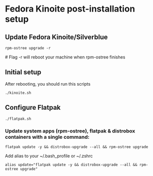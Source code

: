 # Fedora Kinoite post-installation setup

## Update Fedora Kinoite/Silverblue 

``` 
rpm-ostree upgrade -r
```
\# Flag -r will reboot your machine when rpm-ostree finishes 



## Initial setup

After rebooting, you should run this scripts
```
./kinoite.sh
```

## Configure Flatpak

```
./flatpak.sh
```

### Update system apps (rpm-ostree), flatpak & distrobox containers with a single command: 
```
flatpak update -y && distrobox-upgrade --all && rpm-ostree upgrade
```

Add alias to your ~/.bash_profile or ~/.zshrc
```
alias update="flatpak update -y && distrobox-upgrade --all && rpm-ostree upgrade"
```
